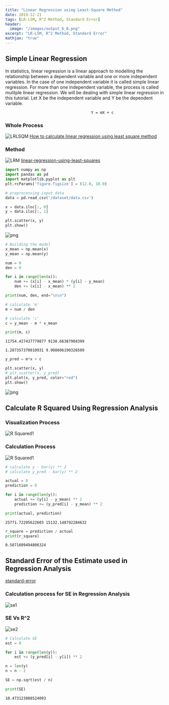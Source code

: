 ```yaml
---
title: "Linear Regression using Least-Square Method"
date: 2019-12-21
tags: [LR-LSM, R^2 Method, Standard Error]
header:
  image: "/images/output_6_0.png"
excerpt: "LR-LSM, R^2 Method, Standard Error"
mathjax: "true"
---
```

## Simple Linear Regression 
In statistics, linear regression is a linear approach to modelling the relationship between a dependent variable and one or more independent variables. In the case of one independent variable it is called simple linear regression. For more than one independent variable, the process is called mulitple linear regression. We will be dealing with simple linear regression in this tutorial.
Let X be the independent variable and Y be the dependent variable.
    
                                          Y = mX + c
             
### Whole Process
![LRLSQM](/images/linear-regression-using-least-square-method.png)
[How to calculate linear regression using least square method
](https://youtu.be/JvS2triCgOY?list=PLF596A4043DBEAE9C)

### Method
![LRM](/images/linear-regression-method.png)
[linear-regression-using-least-squares](https://towardsdatascience.com/linear-regression-using-least-squares-a4c3456e8570)




```python
import numpy as np
import pandas as pd
import matplotlib.pyplot as plt
plt.rcParams['figure.figsize'] = (12.0, 10.0)
```


```python
# preprocessing input data
data = pd.read_csv('/dataset/data.csv')

x = data.iloc[:, 0]
y = data.iloc[:, 1]

plt.scatter(x, y)
plt.show()
```


![png](/images/output_4_0.png)



```python
# Building the model
x_mean = np.mean(x)
y_mean = np.mean(y)

num = 0
den = 0

for i in range(len(x)):
    num += (x[i] - x_mean) * (y[i] - y_mean)
    den += (x[i] - x_mean) ** 2

print(num, den, end="\n\n")

# calculate 'm'
m = num / den

# calculate 'c'
c = y_mean - m * x_mean

print(m, c)
```

    11754.427437779877 9130.66387904399
    
    1.287357370010931 9.908606190326509



```python
y_pred = m*x + c

plt.scatter(x, y)
# plt.scatter(x, y_pred)
plt.plot(x, y_pred, color="red")
plt.show()
```


![png](/images/output_6_0.png)


## Calculate R Squared Using Regression Analysis

### Visualization Process
![R Squared1](/images/r-square-method1.png)

### Calculation Process
![R Squared1](/images/r-square-method2.png)


```python
# calculate y - bar(y) ** 2
# calculate y_pred - bar(y) ** 2

actual = 0
prediction = 0

for i in range(len(y)):
    actual += (y[i] - y_mean) ** 2
    prediction += (y_pred[i] - y_mean) ** 2

print(actual, prediction)
```

    25771.72205622603 15132.148792284632



```python
r_square = prediction / actual
print(r_square)
```

    0.5871609494806324


## Standard Error of the Estimate used in Regression Analysis 
[standard-error](https://blog.minitab.com/blog/adventures-in-statistics-2/regression-analysis-how-to-interpret-s-the-standard-error-of-the-regression)

### Calculation process for SE in Regression Analysis
![se1](/images/standard-error1.png)

### SE Vs R^2
![se2](/images/standard-error2.png)


```python
# Calculate SE
est = 0

for i in range(len(y)):
    est += (y_pred[i] - y[i]) ** 2

n = len(y)
n = n - 2

SE = np.sqrt(est / n)

print(SE)
```

    10.473123808524093

